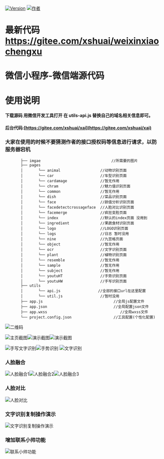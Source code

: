 [![Version](https://img.shields.io/badge/version-1.0.1.0-brightgreen.svg)](https://gitee.com/xshuai/weixinxiaochengxu/)
[![作者](https://img.shields.io/badge/%E4%BD%9C%E8%80%85-%E5%B0%8F%E5%B8%85%E4%B8%B6-7AD6FD.svg)](https://www.xsshome.cn/xai)

# 最新代码 https://gitee.com/xshuai/weixinxiaochengxu 

# 微信小程序-微信端源代码
 
# 使用说明
#### 下载源码 用微信开发工具打开  在 **utils-api.js** 替换自己的域名相关信息即可。
#### 后台代码:[https://gitee.com/xshuai/xai](https://gitee.com/xshuai/xai)
### **大家在使用的时候不要猜测作者的接口授权码等信息进行请求，以防服务器宕机** 

```
       ├── imgae                                //所需要的图片
       ├── pages                               
       │       └── animal                  //动物识别页面  
       │       └── car                     //车型识别页面  
       │       └── cardamage               //暂无作用
       │       └── chram                   //魅力值识别页面      
       │       └── common                  //暂无作用
       │       └── dish                    //菜品识别页面  
       │       └── face                    //颜值分析识别页面  
       │       └── facedetectcrossageface  //人脸对比识别页面  
       │       └── facemerge               //疯狂变脸页面
       │       └── index                   //默认的index页面 没用到
       │       └── ingredient              //果蔬食材识别页面  
       │       └── logo                    //LOGO识别页面  
       │       └── logs                    //日志 暂时没用       
       │       └── nine                    //九宫格页面
       │       └── object                  //暂无作用
       │       └── ocr                     //文字识别页面  
       │       └── plant                   //植物识别页面
       │       └── resemble                //暂无作用
       │       └── sample                  //暂无作用
       │       └── subject                 //暂无作用
       │       └── youtuHT                 //手势识别页面
       │       └── youtuHW                 //手写识别页面          
       ├── utils                                
       │       └── api.js                 //全部的接口url在这里配置
       │       └── util.js                 //暂时没用       
       ├── app.js                                //全局js配置文件
       ├── app.json                              //全局配置json文件
       ├── app.wxss                                 //全局wxss文件
       └── project.config.json                   //工具配置(个性化配置)
```


![二维码](https://gitee.com/uploads/images/2018/0321/090238_ec240de3_131538.jpeg "微信扫一扫体验")

![主页截图](https://gitee.com/uploads/images/2018/0323/134831_646a6b01_131538.jpeg "1.jpg")![演示截图](https://gitee.com/uploads/images/2018/0321/090627_ac62a47f_131538.jpeg "演示截图")![演示截图](https://gitee.com/uploads/images/2018/0321/090639_bbaa6a41_131538.jpeg "演示截图")

![手写文字识别](https://gitee.com/uploads/images/2018/0323/134845_c4ccd070_131538.jpeg "手写文字识别")![手势识别](https://gitee.com/uploads/images/2018/0323/134911_577fb731_131538.jpeg "手势识别")
![文字识别](https://gitee.com/uploads/images/2018/0702/094502_005d2a2b_131538.jpeg "ocr.jpg")

### 人脸融合

![人脸融合1](https://gitee.com/uploads/images/2018/0528/091126_a5e1e073_131538.jpeg "1.jpg")![人脸融合2](https://gitee.com/uploads/images/2018/0528/091139_49cf2a60_131538.jpeg "2.jpg")![人脸融合3](https://gitee.com/uploads/images/2018/0528/091153_18868301_131538.jpeg "3.jpg")

### 人脸对比

![人脸对比](https://gitee.com/uploads/images/2018/0530/163342_96241413_131538.gif "演示.gif")

### 文字识别复制操作演示
![文字识别复制操作演示](https://gitee.com/uploads/images/2018/0702/105636_86b3f1f6_131538.gif "文字识别复制操作演示")

### 增加联系小帅功能
![联系小帅功能](https://gitee.com/uploads/images/2018/0703/094549_943bd258_131538.png "在线客服功能")
